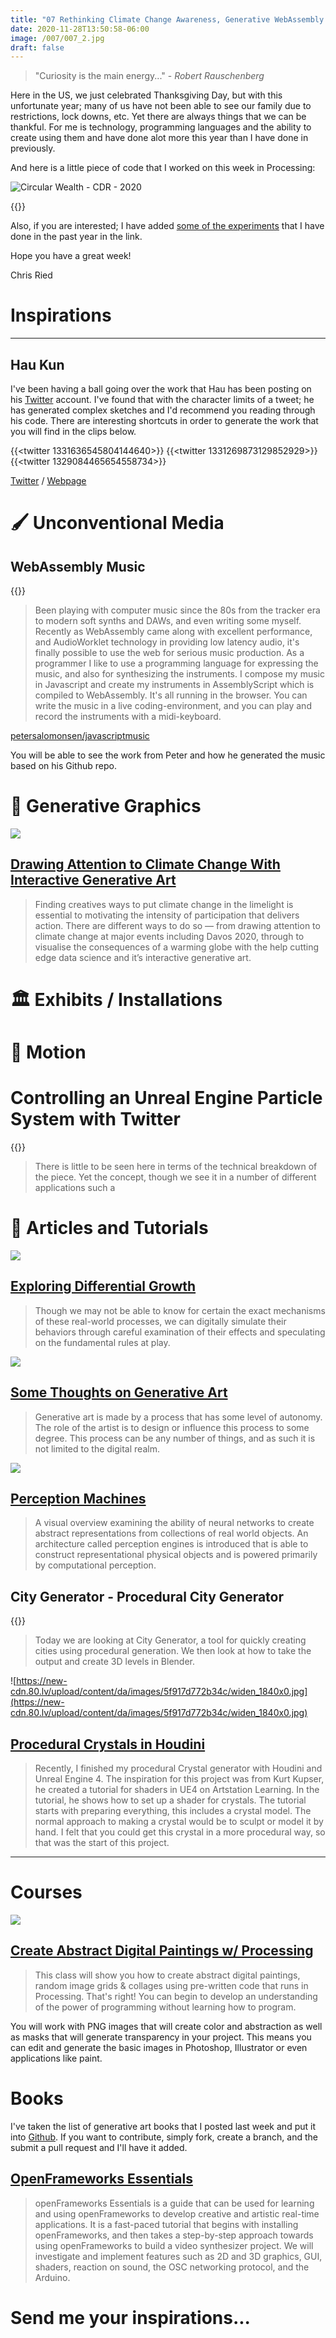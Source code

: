 ```yaml
---
title: "07 Rethinking Climate Change Awareness, Generative WebAssembly Music, and Exploring Differential Growth"
date: 2020-11-28T13:50:58-06:00
image: /007/007_2.jpg
draft: false
---
```


> "Curiosity is the main energy..." - *Robert Rauschenberg*

Here in the US, we  just celebrated Thanksgiving Day, but with this unfortunate year; many of us have not been able to see our family due to restrictions, lock downs, etc. Yet there are always things that we can be thankful. For me is technology, programming languages and the ability to create using them and have done alot more this year than I have done in previously. 

And here is a little piece of code that I worked on this week in Processing: 

![Circular Wealth - CDR - 2020 ](/images/007/007_1.png)



{{<gist cdr6934 aedf62c02b429eb8762394df9ccf025f>}}


Also, if you are interested; I have added [some of the experiments](https://github.com/cdr6934/Generative-Processing-Experiments) that I have done in the past year in the link.

Hope you have a great week! 

Chris Ried  

# Inspirations

---

## Hau Kun

I've been having a ball going over the work that Hau has been posting on his [Twitter](https://twitter.com/Hau_kun) account. I've found that with the character limits of a tweet; he has generated complex sketches and I'd recommend you reading through his code. There are interesting shortcuts in order to generate the work that you will find in the clips below.

{{<twitter 1331636545804144640>}}
{{<twitter 1331269873129852929>}}
{{<twitter 1329084465654558734>}}
	
[Twitter](https://twitter.com/Hau_kun) / [Webpage](https://haukun.projectroom.jp/) 

# 🖌️ Unconventional Media

## WebAssembly Music

{{<youtube C8j_ieOm4vE>}}

> Been playing with computer music since the 80s from the tracker era to modern soft synths and DAWs, and even writing some myself. Recently as WebAssembly came along with excellent performance, and AudioWorklet technology in providing low latency audio, it's finally possible to use the web for serious music production. As a programmer I like to use a programming language for expressing the music, and also for synthesizing the instruments. I compose my music in Javascript and create my instruments in AssemblyScript which is compiled to WebAssembly. It's all running in the browser. You can write the music in a live coding-environment, and you can play and record the instruments with a midi-keyboard.

[petersalomonsen/javascriptmusic](https://github.com/petersalomonsen/javascriptmusic)

You will be able to see the work from Peter and how he  generated the music based on his Github repo. 

# 📸 Generative Graphics

![](https://miro.medium.com/max/1050/0*yT-mv-dkEfJ4ZAbP.png)

## [Drawing Attention to Climate Change With Interactive Generative Art](https://medium.com/eleks-labs/drawing-attention-to-climate-change-with-interactive-generative-art-a2a4663fdc8c)

> Finding creatives ways to put climate change in the limelight is essential to motivating the intensity of participation that delivers action. There are different ways to do so — from drawing attention to climate change at major events including Davos 2020, through to visualise the consequences of a warming globe with the help cutting edge data science and it’s interactive generative art.

# 🏛️ Exhibits / Installations

# 🚤 Motion

# Controlling an Unreal Engine Particle System with Twitter
{{<youtube WiLPwNWuzXw>}}


> There is little to be seen here in terms of the technical breakdown of the piece. Yet the concept, though we see it in a number of different applications such a

# 🔖 Articles and Tutorials

![](https://miro.medium.com/max/1500/1*cWBP9KUlp7Bl1Le5hASt-Q.gif)

## [Exploring Differential Growth](https://medium.com/@jason.webb/2d-differential-growth-in-js-1843fd51b0ce)

> Though we may not be able to know for certain the exact mechanisms of these real-world processes, we can digitally simulate their behaviors through careful examination of their effects and speculating on the fundamental rules at play.

![](/images/007/007_2.jpg)

## [Some Thoughts on Generative Art](https://inconvergent.net/thoughts-on-generative-art/)

> Generative art is made by a process that has some level of autonomy. The role of the artist is to design or influence this process to some degree. This process can be any number of things, and as such it is not limited to the digital realm.

![](https://miro.medium.com/max/1050/1*9yjNJErP1S1WnpzULoyK3A.jpeg)

## [Perception Machines](https://www.notion.so/Envisioning-the-City-of-the-Future-Live-Work-and-Play-in-the-Neighborhood-by-Network-for-Busine-a3b5380f69284888b092737bf7eee6d5)

> A visual overview examining the ability of neural networks to create abstract representations from collections of real world objects. An architecture called perception engines is introduced that is able to construct representational physical objects and is powered primarily by computational perception.

## City Generator - Procedural City Generator

{{<youtube ligKs9aXKsA>}}
> Today we are looking at City Generator, a tool for quickly creating cities using procedural generation. We then look at how to take the output and create 3D levels in Blender.

![https://new-cdn.80.lv/upload/content/da/images/5f917d772b34c/widen_1840x0.jpg](https://new-cdn.80.lv/upload/content/da/images/5f917d772b34c/widen_1840x0.jpg)

## [Procedural Crystals in Houdini](https://80.lv/articles/breakdown-procedural-crystals-in-houdini)

> Recently, I finished my procedural Crystal generator with Houdini and Unreal Engine 4. The inspiration for this project was from Kurt Kupser, he created a tutorial for shaders in UE4 on Artstation Learning. In the tutorial, he shows how to set up a shader for crystals. The tutorial starts with preparing everything, this includes a crystal model. The normal approach to making a crystal would be to sculpt or model it by hand. I felt that you could get this crystal in a more procedural way, so that was the start of this project.

---

# Courses

![](/images/007/007_3.png)

## [Create Abstract Digital Paintings w/ Processing](https://www.skillshare.com/classes/Create-Abstract-Digital-Paintings-With-Processing/2068556099?via=search-layout-grid)

> This class will show you how to create abstract digital paintings, random image grids & collages using pre-written code that runs in Processing.
That's right! You can begin to develop an understanding of the power of programming without learning how to program.

You will work with PNG images that will create color and abstraction as well as masks that will generate transparency in your project. This means you can edit and generate the basic images in Photoshop, Illustrator or even applications like paint.

# Books

I've taken the list of generative art books that I posted last week and put it into [Github](https://github.com/cdr6934/awesome-generative). If you want to contribute, simply fork, create a  branch, and the submit a pull request and I'll have it added. 

## [OpenFrameworks Essentials](https://amzn.to/3o9NqxL)

> openFrameworks Essentials is a guide that can be used for learning and using openFrameworks to develop creative and artistic real-time applications. It is a fast-paced tutorial that begins with installing openFrameworks, and then takes a step-by-step approach towards using openFrameworks to build a video synthesizer project. We will investigate and implement features such as 2D and 3D graphics, GUI, shaders, reaction on sound, the OSC networking protocol, and the Arduino.

# Send me your inspirations...